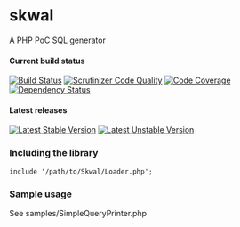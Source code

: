 skwal
=====

A PHP PoC SQL generator


#### Current build status

[![Build Status](https://travis-ci.org/aztech-dev/skwal.png?branch=master)](https://travis-ci.org/aztech-dev/skwal)
[![Scrutinizer Code Quality](https://scrutinizer-ci.com/g/aztech-dev/skwal/badges/quality-score.png?b=master)](https://scrutinizer-ci.com/g/aztech-dev/skwal/?branch=master)
[![Code Coverage](https://scrutinizer-ci.com/g/aztech-dev/skwal/badges/coverage.png?b=master)](https://scrutinizer-ci.com/g/aztech-dev/skwal/?branch=master)
[![Dependency Status](https://www.versioneye.com/user/projects/53b99f54609ff0d52900005a/badge.svgt)](https://www.versioneye.com/user/projects/53b99f54609ff0d52900005a)

#### Latest releases

[![Latest Stable Version](https://poser.pugx.org/aztech/skwal/v/stable.png)](https://packagist.org/packages/aztech/skwal)
[![Latest Unstable Version](https://poser.pugx.org/aztech/skwal/v/unstable.png)](https://packagist.org/packages/aztech/skwal)

### Including the library

```
include '/path/to/Skwal/Loader.php';
```

### Sample usage

See samples/SimpleQueryPrinter.php

